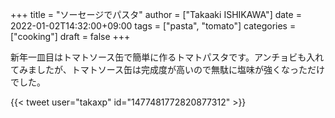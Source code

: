 +++
title = "ソーセージでパスタ"
author = ["Takaaki ISHIKAWA"]
date = 2022-01-02T14:32:00+09:00
tags = ["pasta", "tomato"]
categories = ["cooking"]
draft = false
+++

新年一皿目はトマトソース缶で簡単に作るトマトパスタです。アンチョビも入れてみましたが、トマトソース缶は完成度が高いので無駄に塩味が強くなっただけでした。  

{{< tweet user="takaxp" id="1477481772820877312" >}}
